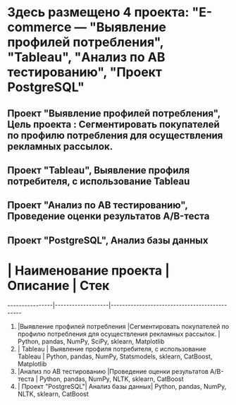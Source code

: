 # Здесь размещено 4 проекта: "E-commerce — "Выявление профилей потребления", "Tableau", "Анализ по АВ тестированию", "Проект PostgreSQL"


## Проект "Выявление профилей потребления", Цель проекта : Сегментировать покупателей по профилю потребления для осуществления рекламных рассылок.

## Проект "Tableau", Выявление профиля потребителя, с использование Tableau

## Проект "Анализ по АВ тестированию", Проведение оценки результатов A/B-теста

## Проект "PostgreSQL", Анализ базы данных

# | Наименование проекта | Описание | Стек                                        
----------------|-------------------|----------------------------------------------
1. |Выявление профилей потребления |Сегментировать покупателей по профилю потребления для осуществления рекламных рассылок.  | Python, pandas, NumPy, SciPy, sklearn, Matplotlib
2. | Tableau | Выявление профиля потребителя, с использование Tableau | Python, pandas, NumPy, Statsmodels, sklearn, CatBoost, Matplotlib
3. |Анализ по АВ тестированию |Проведение оценки результатов A/B-теста | Python, pandas, NumPy, NLTK, sklearn, CatBoost
4. | Проект "PostgreSQL"| Анализ базы данных|  Python, pandas, NumPy, NLTK, sklearn, CatBoost                                
